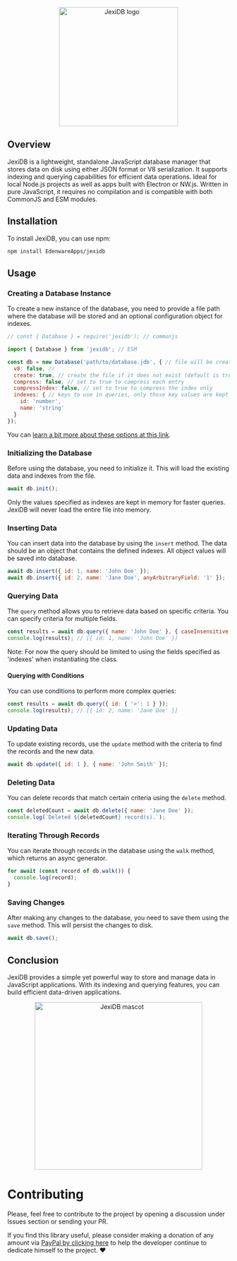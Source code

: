 <p align="center">
  <img width="270" src="https://edenware.app/jexidb/images/jexidb-logo-icon.jpg" alt="JexiDB logo" title="JexiDB logo" />
</p>

## Overview

JexiDB is a lightweight, standalone JavaScript database manager that stores data on disk using either JSON format or V8 serialization. It supports indexing and querying capabilities for efficient data operations. Ideal for local Node.js projects as well as apps built with Electron or NW.js. Written in pure JavaScript, it requires no compilation and is compatible with both CommonJS and ESM modules.

## Installation

To install JexiDB, you can use npm:

```bash
npm install EdenwareApps/jexidb
```

## Usage

### Creating a Database Instance

To create a new instance of the database, you need to provide a file path where the database will be stored and an optional configuration object for indexes.

```javascript
// const { Database } = require('jexidb'); // commonjs

import { Database } from 'jexidb'; // ESM

const db = new Database('path/to/database.jdb', { // file will be created if it does not already exist
  v8: false, //
  create: true, // create the file if it does not exist (default is true)
  compress: false, // set to true to compress each entry
  compressIndex: false, // set to true to compress the index only
  indexes: { // keys to use in queries, only those key values ​​are kept in memory, so fewer specified keys lead to improved performance
    id: 'number',
    name: 'string'
  }
});
```
You can [learn a bit more about these options at this link](https://github.com/EdenwareApps/jexidb/tree/main/test#readme).


### Initializing the Database

Before using the database, you need to initialize it. This will load the existing data and indexes from the file.

```javascript
await db.init();
```
Only the values ​​specified as indexes are kept in memory for faster queries. JexiDB will never load the entire file into memory.


### Inserting Data

You can insert data into the database by using the `insert` method. The data should be an object that contains the defined indexes. All object values will be saved into database.

```javascript
await db.insert({ id: 1, name: 'John Doe' });
await db.insert({ id: 2, name: 'Jane Doe', anyArbitraryField: '1' });
```

### Querying Data

The `query` method allows you to retrieve data based on specific criteria. You can specify criteria for multiple fields.

```javascript
const results = await db.query({ name: 'John Doe' }, { caseInsensitive: true });
console.log(results); // [{ id: 1, name: 'John Doe' }]
```

Note: For now the query should be limited to using the fields specified as 'indexes' when instantiating the class.

#### Querying with Conditions

You can use conditions to perform more complex queries:

```javascript
const results = await db.query({ id: { '>': 1 } });
console.log(results); // [{ id: 2, name: 'Jane Doe' }]
```

### Updating Data

To update existing records, use the `update` method with the criteria to find the records and the new data.

```javascript
await db.update({ id: 1 }, { name: 'John Smith' });
```

### Deleting Data

You can delete records that match certain criteria using the `delete` method.

```javascript
const deletedCount = await db.delete({ name: 'Jane Doe' });
console.log(`Deleted ${deletedCount} record(s).`);
```

### Iterating Through Records

You can iterate through records in the database using the `walk` method, which returns an async generator.

```javascript
for await (const record of db.walk()) {
  console.log(record);
}
```

### Saving Changes

After making any changes to the database, you need to save them using the `save` method. This will persist the changes to disk.

```javascript
await db.save();
```

## Conclusion

JexiDB provides a simple yet powerful way to store and manage data in JavaScript applications. With its indexing and querying features, you can build efficient data-driven applications.

<p align="center">
  <img width="380" src="https://edenware.app/jexidb/images/jexidb-mascot3.jpg" alt="JexiDB mascot" title="JexiDB mascot" />
</p>

# Contributing

Please, feel free to contribute to the project by opening a discussion under Issues section or sending your PR.

If you find this library useful, please consider making a donation of any amount via [PayPal by clicking here](https://www.paypal.com/donate/?item_name=megacubo.tv&cmd=_donations&business=efox.web%40gmail.com) to help the developer continue to dedicate himself to the project. ❤
